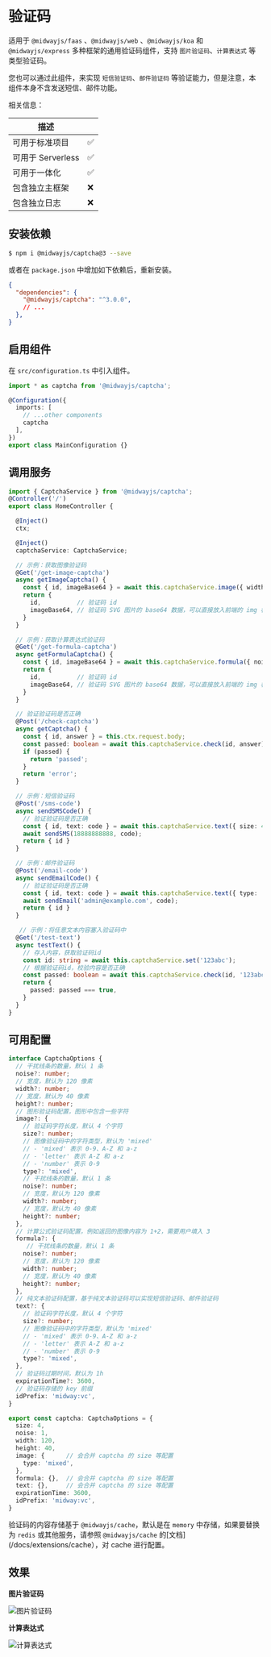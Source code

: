 # 验证码

适用于 `@midwayjs/faas` 、`@midwayjs/web` 、`@midwayjs/koa` 和 `@midwayjs/express` 多种框架的通用验证码组件，支持 `图片验证码`、`计算表达式` 等类型验证码。

您也可以通过此组件，来实现 `短信验证码`、`邮件验证码` 等验证能力，但是注意，本组件本身不含发送短信、邮件功能。

相关信息：

| 描述              |      |
| ----------------- | ---- |
| 可用于标准项目    | ✅    |
| 可用于 Serverless | ✅    |
| 可用于一体化      | ✅    |
| 包含独立主框架    | ❌    |
| 包含独立日志      | ❌    |

## 安装依赖

```bash
$ npm i @midwayjs/captcha@3 --save
```

或者在 `package.json` 中增加如下依赖后，重新安装。

```json
{
  "dependencies": {
    "@midwayjs/captcha": "^3.0.0",
    // ...
  },
}
```

## 启用组件

在 `src/configuration.ts` 中引入组件。

```typescript
import * as captcha from '@midwayjs/captcha';

@Configuration({
  imports: [
    // ...other components
    captcha
  ],
})
export class MainConfiguration {}
```

## 调用服务

```typescript
import { CaptchaService } from '@midwayjs/captcha';
@Controller('/')
export class HomeController {

  @Inject()
  ctx;

  @Inject()
  captchaService: CaptchaService;

  // 示例：获取图像验证码
  @Get('/get-image-captcha')
  async getImageCaptcha() {
    const { id, imageBase64 } = await this.captchaService.image({ width: 120, height: 40 });
    return {
      id,          // 验证码 id
      imageBase64, // 验证码 SVG 图片的 base64 数据，可以直接放入前端的 img 标签内
    }
  }

  // 示例：获取计算表达式验证码
  @Get('/get-formula-captcha')
  async getFormulaCaptcha() {
    const { id, imageBase64 } = await this.captchaService.formula({ noise: 1 });
    return {
      id,          // 验证码 id
      imageBase64, // 验证码 SVG 图片的 base64 数据，可以直接放入前端的 img 标签内
    }
  }

  // 验证验证码是否正确
  @Post('/check-captcha')
  async getCaptcha() {
    const { id, answer } = this.ctx.request.body;
    const passed: boolean = await this.captchaService.check(id, answer);
    if (passed) {
      return 'passed';
    }
    return 'error';
  }

  // 示例：短信验证码
  @Post('/sms-code')
  async sendSMSCode() {
    // 验证验证码是否正确
    const { id, text: code } = await this.captchaService.text({ size: 4 });
    await sendSMS(18888888888, code);
    return { id }
  }

  // 示例：邮件验证码
  @Post('/email-code')
  async sendEmailCode() {
    // 验证验证码是否正确
    const { id, text: code } = await this.captchaService.text({ type: 'number'});
    await sendEmail('admin@example.com', code);
    return { id }
  }

   // 示例：将任意文本内容塞入验证码中
  @Get('/test-text')
  async testText() {
    // 存入内容，获取验证码id
    const id: string = await this.captchaService.set('123abc');
    // 根据验证码id，校验内容是否正确
    const passed: boolean = await this.captchaService.check(id, '123abc');
    return {
      passed: passed === true,
    }
  }
}
```

## 可用配置

```typescript
interface CaptchaOptions {
  // 干扰线条的数量，默认 1 条
  noise?: number;
  // 宽度，默认为 120 像素
  width?: number;
  // 宽度，默认为 40 像素
  height?: number;
  // 图形验证码配置，图形中包含一些字符
  image?: {
    // 验证码字符长度，默认 4 个字符
    size?: number;
    // 图像验证码中的字符类型，默认为 'mixed'
    // - 'mixed' 表示 0-9、A-Z 和 a-z
    // - 'letter' 表示 A-Z 和 a-z
    // - 'number' 表示 0-9
    type?: 'mixed',
    // 干扰线条的数量，默认 1 条
    noise?: number;
    // 宽度，默认为 120 像素
    width?: number;
    // 宽度，默认为 40 像素
    height?: number;
  },
  // 计算公式验证码配置，例如返回的图像内容为 1+2，需要用户填入 3
  formula?: {
     // 干扰线条的数量，默认 1 条
    noise?: number;
    // 宽度，默认为 120 像素
    width?: number;
    // 宽度，默认为 40 像素
    height?: number;
  },
  // 纯文本验证码配置，基于纯文本验证码可以实现短信验证码、邮件验证码
  text?: {
    // 验证码字符长度，默认 4 个字符
    size?: number;
    // 图像验证码中的字符类型，默认为 'mixed'
    // - 'mixed' 表示 0-9、A-Z 和 a-z
    // - 'letter' 表示 A-Z 和 a-z
    // - 'number' 表示 0-9
    type?: 'mixed',
  },
  // 验证码过期时间，默认为 1h
  expirationTime?: 3600,
  // 验证码存储的 key 前缀
  idPrefix: 'midway:vc',
}

export const captcha: CaptchaOptions = {
  size: 4,
  noise: 1,
  width: 120,
  height: 40,
  image: {      // 会合并 captcha 的 size 等配置
    type: 'mixed',
  },
  formula: {},  // 会合并 captcha 的 size 等配置
  text: {},     // 会合并 captcha 的 size 等配置
  expirationTime: 3600,
  idPrefix: 'midway:vc',
}
```

验证码的内容存储基于 `@midwayjs/cache`，默认是在 `memory` 中存储，如果要替换为 `redis` 或其他服务，请参照 `@midwayjs/cache` 的[文档](/docs/extensions/cache），对 cache 进行配置。


## 效果

**图片验证码**

![图片验证码](https://gw.alicdn.com/imgextra/i4/O1CN014cEzLH23vEniOgoyp_!!6000000007317-2-tps-120-40.png)

**计算表达式**

 ![计算表达式](https://gw.alicdn.com/imgextra/i4/O1CN01u3Mj0q24lRx1md9pX_!!6000000007431-2-tps-120-40.png)
